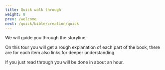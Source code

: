 ```yaml
---
title: Quick walk through
weight: 8
prev: /welcome
next: /quick/bible/creation/quick
---
```


We will guide you through the storyline.

On this tour you will get a rough explanation of each part of the book, there are for each item also links for deeper understanding.

If you just read through you will be done in about an hour.